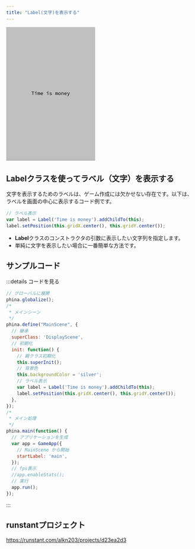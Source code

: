 ```yaml
---
title: "Label(文字)を表示する"
---
```


![add-label](/images/add-label.png)

## Labelクラスを使ってラベル（文字）を表示する
文字を表示するためのラベルは、ゲーム作成には欠かせない存在です。以下は、ラベルを画面の中心に表示するコード例です。


```js
// ラベル表示
var label = Label('Time is money').addChildTo(this);
label.setPosition(this.gridX.center(), this.gridY.center());
```

* **Label**クラスのコンストラクタの引数に表示したい文字列を指定します。
* 単純に文字を表示したい場合に一番簡単な方法です。

## サンプルコード
:::details コードを見る
```js
// グローバルに展開
phina.globalize();
/*
 * メインシーン
 */
phina.define("MainScene", {
  // 継承
  superClass: 'DisplayScene',
  // 初期化
  init: function() {
    // 親クラス初期化
    this.superInit();
    // 背景色
    this.backgroundColor = 'silver';
    // ラベル表示
    var label = Label('Time is money').addChildTo(this);
    label.setPosition(this.gridX.center(), this.gridY.center());
  },
});
/*
 * メイン処理
 */
phina.main(function() {
  // アプリケーションを生成
  var app = GameApp({
    // MainScene から開始
    startLabel: 'main',
  });
  // fps表示
  //app.enableStats();
  // 実行
  app.run();
});
```
:::

## runstantプロジェクト
https://runstant.com/alkn203/projects/d23ea2d3